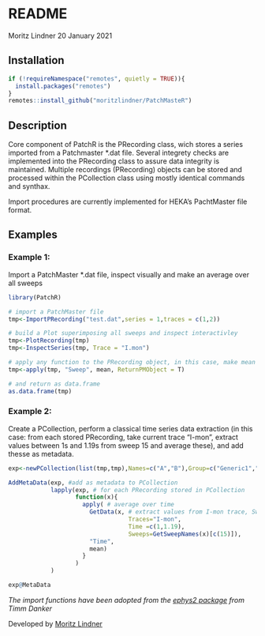 README
================
Moritz Lindner
20 January 2021

## Installation

``` r
if (!requireNamespace("remotes", quietly = TRUE)){
  install.packages("remotes")
}
remotes::install_github("moritzlindner/PatchMasteR")
```

## Description

Core component of PatchR is the PRecording class, wich stores a series
imported from a Patchmaster \*.dat file. Several integrety checks are
implemented into the PRecording class to assure data integrity is
maintained. Multiple recordings (PRecording) objects can be stored and
processed within the PCollection class using mostly identical commands
and synthax.

Import procedures are currently implemented for HEKA’s PachtMaster file
format.

## Examples

### Example 1:

Import a PatchMaster \*.dat file, inspect visually and make an average
over all sweeps

``` r
library(PatchR)

# import a PatchMaster file
tmp<-ImportPRecording("test.dat",series = 1,traces = c(1,2))

# build a Plot superimposing all sweeps and inspect interactivley
tmp<-PlotRecording(tmp)
tmp<-InspectSeries(tmp, Trace = "I.mon")

# apply any function to the PRecording object, in this case, make mean over all sweeps
tmp<-apply(tmp, "Sweep", mean, ReturnPMObject = T)

# and return as data.frame
as.data.frame(tmp)
```

### Example 2:

Create a PCollection, perform a classical time series data extraction
(in this case: from each stored PRecording, take current trace “I-mon”,
extract values between 1s and 1.19s from sweep 15 and average these),
and add thesse as metadata.

``` r
exp<-newPCollection(list(tmp,tmp),Names=c("A","B"),Group=c("Generic1","Generic2"))

AddMetaData(exp, #add as metadata to PCollection
            lapply(exp, # for each PRecording stored in PCollection
                   function(x){
                     apply( # average over time
                       GetData(x, # extract values from I-mon trace, Sweep 15, between 1 and 1.19 s only 
                                  Traces="I-mon",
                                  Time =c(1,1.19),
                                  Sweeps=GetSweepNames(x)[c(15)]),
                       "Time",
                       mean)
                     }
                   )
            )

exp@MetaData
```

*The import functions have been adopted from the [ephys2
package](https://github.com/tdanker/ephys2) from Timm Danker*

Developed by [Moritz
Lindner](https://www.uni-marburg.de/en/fb20/departments/physiology/research/dominik-oliver-lab/research2/retinal-physiology-and-gene-therapy)
